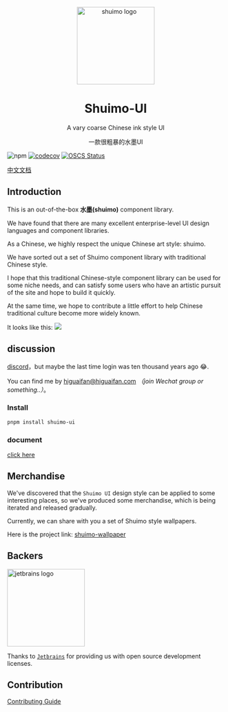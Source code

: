 <p align="center">
  <a href="https://shuimo.design" target="_blank" rel="noopener noreferrer">
    <img width="180" src="https://raw.githubusercontent.com/shuimo-design/shuimo-ui/main/assets/icons/logo.svg" 
        alt="shuimo logo">
  </a>
</p>
<h1 align="center">Shuimo-UI</h1>

<p align="center">A vary coarse Chinese ink style UI</p>
<p align="center">一款很粗暴的水墨UI</p>

![npm](https://img.shields.io/npm/v/shuimo-ui?color=%23c50315&style=flat-square)
[![codecov](https://codecov.io/gh/shuimo-design/shuimo-ui/graph/badge.svg?token=JYTSFCTMZD)](https://codecov.io/gh/shuimo-design/shuimo-ui)
[![OSCS Status](https://www.oscs1024.com/platform/badge/janghood/shuimo-ui.svg?size=small)](https://www.oscs1024.com/project/janghood/shuimo-ui?ref=badge_small)

[中文文档](https://github.com/shuimo-design/shuimo-ui)

## Introduction

This is an out-of-the-box **水墨(shuimo)** component library.

We have found that there are many excellent enterprise-level UI design languages and component libraries.

As a Chinese, we highly respect the unique Chinese art style: shuimo.

We have sorted out a set of Shuimo component library with traditional Chinese style.

I hope that this traditional Chinese-style component library can be used for some niche needs, and can satisfy some
users who have an artistic pursuit of the site and hope to build it quickly.

At the same time, we hope to contribute a little effort to help Chinese traditional culture become more widely known.

It looks like this:
<img src="https://github.com/shuimo-design/shuimo-ui/blob/main/.github/README/example.webp?raw=true">

## discussion

[discord](https://discord.gg/xy3BenWvYj)，but maybe the last time login was ten thousand years ago 😂.

You can find me by <a href="mailto:higuaifan@higuaifan.com">higuaifan@higuaifan.com</a>  _（join Wechat group or
something..）_。

### Install

```bash
pnpm install shuimo-ui
```

### document

[click here](https://shuimo.design)

## Merchandise

We've discovered that the `Shuimo UI` design style can be applied to some interesting places, so we've produced some merchandise, which is being iterated and released gradually.

Currently, we can share with you a set of Shuimo style wallpapers.

Here is the project link: [shuimo-wallpaper](https://github.com/shuimo-design/wallpaper)

## Backers

<img width="180" src="https://raw.githubusercontent.com/shuimo-design/shuimo-ui/main/.github/README/jetbrains.svg" alt="jetbrains logo">

Thanks to [`Jetbrains`](https://www.jetbrains.com/) for providing us with open source development licenses.

## Contribution

[Contributing Guide](https://github.com/shuimo-design/shuimo-ui/blob/main/.github/contributing.md)
